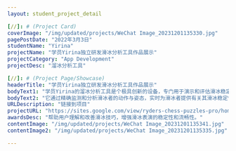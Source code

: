 ```yaml
---
layout: student_project_detail

[//]: # (Project Card)
coverImage: "/img/updated/projects/WeChat Image_20231201135330.jpg"
pagePostDate: "2022年3月3日"
studentName: "Yirina"
projectName: "学员Yirina独立研发滑冰分析工具作品展示"
projectCategory: "App Development"
projectDesc: "溜冰分析工具"

[//]: # (Project Page/Showcase)
headerTitle: "学员Yirina独立研发滑冰分析工具作品展示"
bodyText1: "学员Yirina的溜冰分析工具是个极具创新的设备，专门用于演示和评估滑冰稳定性。"
bodyText2: "它通过精确监测和分析滑冰者的动作与姿态，实时为滑冰者提供有关其滑冰稳定性的反馈和建议。"
URLDescription: "链接到项目"
projectURL: "https://sites.google.com/view/ryders-chess-puzzles-pro/home"
awardsDesc: "帮助用户理解和改善滑冰技巧，增强滑冰表演的稳定性和流畅性。"
contentImage: "/img/updated/projects/WeChat Image_20231201135341.jpg"
contentImage2: "/img/updated/projects/WeChat Image_20231201135335.jpg"

---
```

